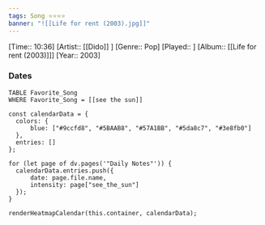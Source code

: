 ```yaml
---
tags: Song ⭐⭐⭐⭐ 
banner: "![[Life for rent (2003).jpg]]"
---
```

[Time:: 10:36]
[Artist:: [[Dido]] ]
[Genre:: Pop]
[Played:: ]
[Album:: [[Life for rent (2003)]]]
[Year:: 2003]
### Dates
````dataview
TABLE Favorite_Song
WHERE Favorite_Song = [[see the sun]]
````
  ```dataviewjs
const calendarData = { 
	colors: { 
		blue: ["#9ccfd8", "#5BAAB8", "#57A1BB", "#5da8c7", "#3e8fb0"] 
	}, 
	entries: [] 
}; 

for (let page of dv.pages('"Daily Notes"')) { 
	calendarData.entries.push({ 
		date: page.file.name, 
		intensity: page["see_the_sun"]
	}); 
} 

renderHeatmapCalendar(this.container, calendarData);
```
